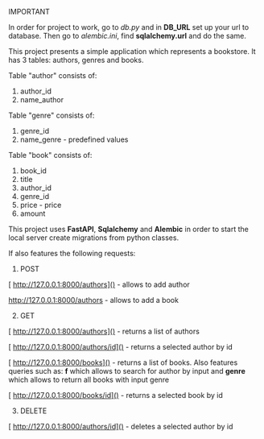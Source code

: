IMPORTANT

In order for project to work, go to *db.py* and in **DB_URL** set up your url to database. Then go to *alembic.ini*, find **sqlalchemy.url** and do the same.

This project presents a simple application which represents a bookstore. It has 3 tables: authors, genres and books.

Table "author" consists of:

1. author_id
2. name_author

Table "genre" consists of:

1. genre_id
2. name_genre - predefined values

Table "book" consists of:

1. book_id
2. title
3. author_id
4. genre_id
5. price - price
6. amount

This project uses **FastAPI**, **Sqlalchemy** and **Alembic** in order to start the local server create migrations from python classes.

If also features the following requests:

1) POST

[
    http://127.0.0.1:8000/authors]() - allows to add author

[
    http://]()[127.0.0.1:8000/authors]() - allows to add a book

2) GET

[
    http://127.0.0.1:8000/authors]() - returns a list of authors

[
    http://127.0.0.1:8000/authors/id]() - returns a selected author by id

[
    http://127.0.0.1:8000/books]() - returns a list of books. Also features queries such as: **f** which allows to search for author by input and **genre** which allows to return all books with input genre

[
    http://127.0.0.1:8000/books/id]() - returns a selected book by id

3) DELETE

[
    http://127.0.0.1:8000/authors/id]() - deletes a selected author by id
